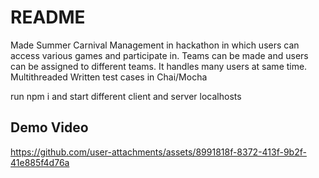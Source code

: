 # README #

Made Summer Carnival Management in hackathon in which users can access various games and participate in.
Teams can be made and users can be assigned to different teams.
It handles many users at same time. Multithreaded
Written test cases in Chai/Mocha

run npm i and start different client and server localhosts

## Demo Video ##


https://github.com/user-attachments/assets/8991818f-8372-413f-9b2f-41e885f4d76a

